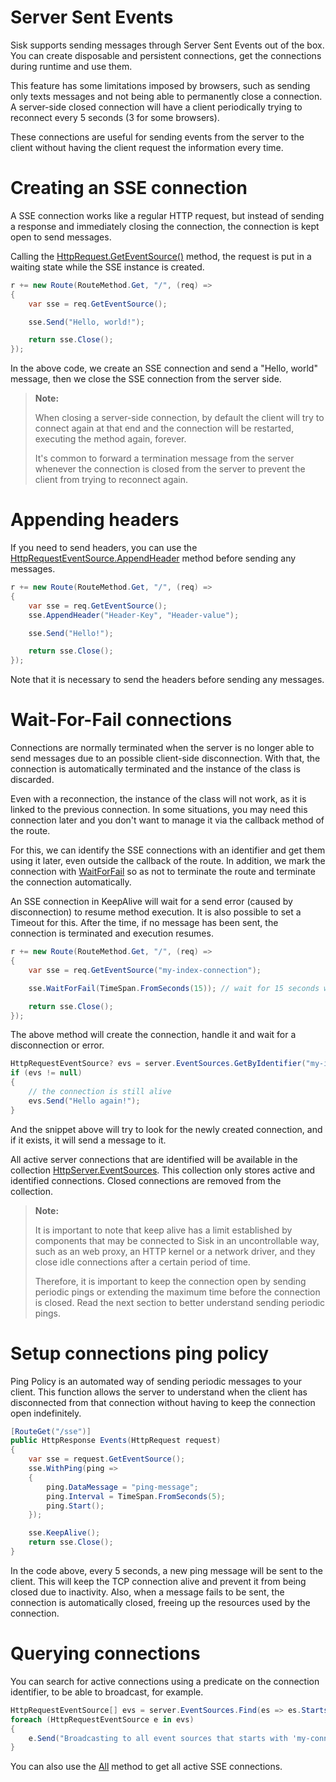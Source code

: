 # Server Sent Events

Sisk supports sending messages through Server Sent Events out of the box. You can create disposable and persistent connections, get the connections during runtime and use them.

This feature has some limitations imposed by browsers, such as sending only texts messages and not being able to permanently close a connection. A server-side closed connection will have a client periodically trying to reconnect every 5 seconds (3 for some browsers).

These connections are useful for sending events from the server to the client without having the client request the information every time.

# Creating an SSE connection

A SSE connection works like a regular HTTP request, but instead of sending a response and immediately closing the connection, the connection is kept open to send messages.

Calling the [HttpRequest.GetEventSource()](/read?q=/contents/spec/Sisk.Core.Http.HttpRequest.GetEventSource(string)) method, the request is put in a waiting state while the SSE instance is created.

```cs
r += new Route(RouteMethod.Get, "/", (req) =>
{
    var sse = req.GetEventSource();

    sse.Send("Hello, world!");

    return sse.Close();
});
```

In the above code, we create an SSE connection and send a "Hello, world" message, then we close the SSE connection from the server side.

> **Note:**
> 
> When closing a server-side connection, by default the client will try to connect again at that end and the connection will be restarted, executing the method again, forever.
> 
> It's common to forward a termination message from the server whenever the connection is closed from the server to prevent the client from trying to reconnect again.

# Appending headers

If you need to send headers, you can use the [HttpRequestEventSource.AppendHeader](/read?q=/contents/spec/Sisk.Core.Http.HttpRequestEventSource.AppendHeader(string-string)) method before sending any messages.

```cs
r += new Route(RouteMethod.Get, "/", (req) =>
{
    var sse = req.GetEventSource();
    sse.AppendHeader("Header-Key", "Header-value");

    sse.Send("Hello!");

    return sse.Close();
});
```

Note that it is necessary to send the headers before sending any messages.

# Wait-For-Fail connections

Connections are normally terminated when the server is no longer able to send messages due to an possible client-side disconnection. With that, the connection is automatically terminated and the instance of the class is discarded.

Even with a reconnection, the instance of the class will not work, as it is linked to the previous connection. In some situations, you may need this connection later and you don't want to manage it via the callback method of the route.

For this, we can identify the SSE connections with an identifier and get them using it later, even outside the callback of the route. In addition, we mark the connection with [WaitForFail](/read?q=/contents/spec/Sisk.Core.Http.Streams.HttpRequestEventSource.md) so as not to terminate the route and terminate the connection automatically.

An SSE connection in KeepAlive will wait for a send error (caused by disconnection) to resume method execution. It is also possible to set a Timeout for this. After the time, if no message has been sent, the connection is terminated and execution resumes.

```cs
r += new Route(RouteMethod.Get, "/", (req) =>
{
    var sse = req.GetEventSource("my-index-connection");

    sse.WaitForFail(TimeSpan.FromSeconds(15)); // wait for 15 seconds without any message before terminating the connection

    return sse.Close();
});
```

The above method will create the connection, handle it and wait for a disconnection or error.

```cs
HttpRequestEventSource? evs = server.EventSources.GetByIdentifier("my-index-connection");
if (evs != null)
{
    // the connection is still alive
    evs.Send("Hello again!");
}
```

And the snippet above will try to look for the newly created connection, and if it exists, it will send a message to it.

All active server connections that are identified will be available in the collection [HttpServer.EventSources](/read?q=/contents/spec/Sisk.Core.Http.HttpServer.EventSources). This collection only stores active and identified connections. Closed connections are removed from the collection.

> **Note:**
> 
> It is important to note that keep alive has a limit established by components that may be connected to Sisk in an uncontrollable way, such as an web proxy, an HTTP kernel or a network driver, and they close idle connections after a certain period of time.
> 
> Therefore, it is important to keep the connection open by sending periodic pings or extending the maximum time before the connection is closed. Read the next section to better understand sending periodic pings.

# Setup connections ping policy

Ping Policy is an automated way of sending periodic messages to your client. This function allows the server to understand when the client has disconnected from that connection without having to keep the connection open indefinitely.

```cs
[RouteGet("/sse")]
public HttpResponse Events(HttpRequest request)
{
    var sse = request.GetEventSource();
    sse.WithPing(ping =>
    {
        ping.DataMessage = "ping-message";
        ping.Interval = TimeSpan.FromSeconds(5);
        ping.Start();
    });

    sse.KeepAlive();
    return sse.Close();
}
```

In the code above, every 5 seconds, a new ping message will be sent to the client. This will keep the TCP connection alive and prevent it from being closed due to inactivity. Also, when a message fails to be sent, the connection is automatically closed, freeing up the resources used by the connection.

# Querying connections

You can search for active connections using a predicate on the connection identifier, to be able to broadcast, for example.

```cs
HttpRequestEventSource[] evs = server.EventSources.Find(es => es.StartsWith("my-connection-"));
foreach (HttpRequestEventSource e in evs)
{
    e.Send("Broadcasting to all event sources that starts with 'my-connection-'");
}
```

You can also use the [All](/read?q=/contents/spec/Sisk.Core.Http.HttpEventSourceCollection.All()) method to get all active SSE connections.